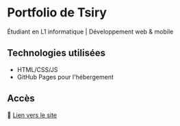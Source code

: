 # Portfolio de Tsiry

Étudiant en L1 informatique | Développement web & mobile

## Technologies utilisées
- HTML/CSS/JS
- GitHub Pages pour l'hébergement

## Accès
🔗 [Lien vers le site](https://tsiry-dev.github.io)
